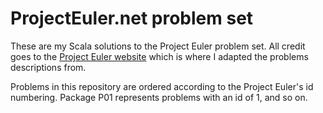 # ProjectEuler.net problem set

These are my Scala solutions to the Project Euler problem set. All credit goes to the [Project Euler website](https://projecteuler.net/archives) which is where I adapted the problems descriptions from.

Problems in this repository are ordered according to the Project Euler's id numbering. Package P01 represents problems with an id of 1, and so on.